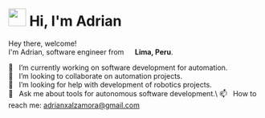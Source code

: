 # <img src="https://cdn.jsdelivr.net/gh/Th3Wall/assets-cdn/PersonalGithubReadme/HandGreet.gif" width="35px" height="35px" />&nbsp;<b>Hi, I'm Adrian</b>

<p>
<p>Hey there, welcome!</br>
  I'm Adrian, software engineer from <img src="https://img.icons8.com/fluency/48/000000/peru-circular.png" width="14px"/> <b>Lima, Peru</b>.</p>

  🔭 &nbsp; I’m currently working on software development for automation.\
  👯 &nbsp; I’m looking to collaborate on automation projects.\
  🤔 &nbsp; I’m looking for help with development of robotics projects.\
  💬 &nbsp; Ask me about tools for autonomous software development.\ 
  📫 &nbsp; How to reach me: adrianxalzamora@gmail.com
</p>

  
<!--
**MechaXAI/MechaXAI** is a ✨ _special_ ✨ repository because its `README.md` (this file) appears on your GitHub profile.

Here are some ideas to get you started:

- 🔭 I’m currently working on software development for automation
- 🌱 I’m currently learning ...
- 👯 I’m looking to collaborate on automation projects
- 🤔 I’m looking for help with development of robotics projects
- 💬 Ask me about tools for autonomous software development 
- 📫 How to reach me: adrianxalzamora@gmail.com
 

- ⚡ Fun fact: ...
-->
